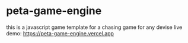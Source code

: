 # peta-game-engine
this is a javascript game template for a chasing game for any devise
live demo:
https://peta-game-engine.vercel.app
